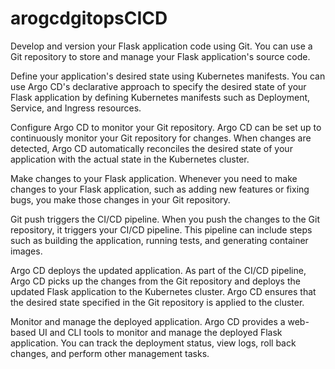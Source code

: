 # arogcdgitopsCICD

Develop and version your Flask application code using Git. You can use a Git repository to store and manage your Flask application's source code.

Define your application's desired state using Kubernetes manifests. You can use Argo CD's declarative approach to specify the desired state of your Flask application by defining Kubernetes manifests such as Deployment, Service, and Ingress resources.

Configure Argo CD to monitor your Git repository. Argo CD can be set up to continuously monitor your Git repository for changes. When changes are detected, Argo CD automatically reconciles the desired state of your application with the actual state in the Kubernetes cluster.

Make changes to your Flask application. Whenever you need to make changes to your Flask application, such as adding new features or fixing bugs, you make those changes in your Git repository.

Git push triggers the CI/CD pipeline. When you push the changes to the Git repository, it triggers your CI/CD pipeline. This pipeline can include steps such as building the application, running tests, and generating container images.

Argo CD deploys the updated application. As part of the CI/CD pipeline, Argo CD picks up the changes from the Git repository and deploys the updated Flask application to the Kubernetes cluster. Argo CD ensures that the desired state specified in the Git repository is applied to the cluster.

Monitor and manage the deployed application. Argo CD provides a web-based UI and CLI tools to monitor and manage the deployed Flask application. You can track the deployment status, view logs, roll back changes, and perform other management tasks.